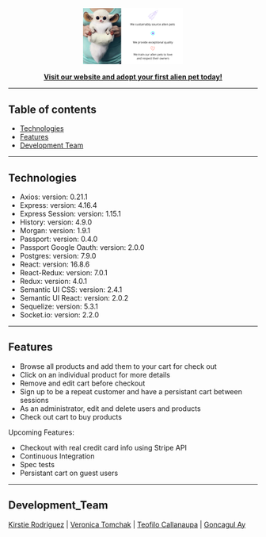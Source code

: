 <div align = "center">
<img src="./public/aboutus2.png" width="40%">
<b>

[Visit our website and adopt your first alien pet today!](http://ufo-tofu.herokuapp.com/)
</b>

</div>

---

## Table of contents

* [Technologies](#technologies)
* [Features](#features)
* [Development Team](#development_team)

---

## Technologies

* Axios: version: 0.21.1
* Express: version: 4.16.4
* Express Session: version: 1.15.1
* History: version: 4.9.0
* Morgan: version: 1.9.1
* Passport: version: 0.4.0
* Passport Google Oauth: version: 2.0.0
* Postgres: version: 7.9.0
* React: version: 16.8.6
* React-Redux: version: 7.0.1
* Redux: version: 4.0.1
* Semantic UI CSS: version: 2.4.1
* Semantic UI React: version: 2.0.2
* Sequelize: version: 5.3.1
* Socket.io: version: 2.2.0

---

## Features

* Browse all products and add them to your cart for check out
* Click on an individual product for more details
* Remove and edit cart before checkout
* Sign up to be a repeat customer and have a persistant cart between sessions
* As an administrator, edit and delete users and products
* Check out cart to buy products

Upcoming Features:

* Checkout with real credit card info using Stripe API
* Continuous Integration
* Spec tests
* Persistant cart on guest users

---

## Development_Team

[Kirstie Rodriguez](https://www.linkedin.com/in/kirstierodriguez/) | [Veronica Tomchak](https://www.linkedin.com/in/veronica-tomchak) | [Teofilo Callanaupa](https://www.linkedin.com/in/teofilocallanaupa/") | [Goncagul Ay](https://www.linkedin.com/in/gloriaay/)
